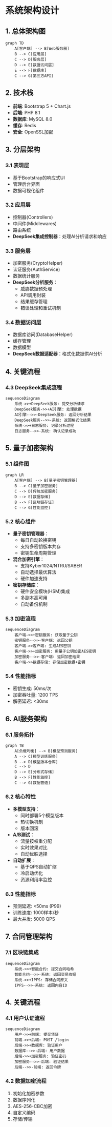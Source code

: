 # 系统架构设计

## 1. 总体架构图
```mermaid
graph TD
    A[客户端] --> B[Web服务器]
    B --> C[应用层]
    C --> D[服务层]
    D --> E[数据访问层]
    E --> F[数据库]
    C --> G[第三方API]
```

## 2. 技术栈
- **前端**: Bootstrap 5 + Chart.js
- **后端**: PHP 8.1
- **数据库**: MySQL 8.0
- **缓存**: Redis
- **安全**: OpenSSL加密

## 3. 分层架构

### 3.1 表现层
- 基于Bootstrap的响应式UI
- 管理后台界面
- 数据可视化组件

### 3.2 应用层
- 控制器(Controllers)
- 中间件(Middlewares)
- 路由系统
- **DeepSeek集成控制器**：处理AI分析请求和响应

### 3.3 服务层
- 加密服务(CryptoHelper)
- 认证服务(AuthService)
- 数据统计服务
- **DeepSeek分析服务**：
  - 威胁数据预处理
  - API调用封装
  - 结果缓存管理
  - 错误处理和重试机制

### 3.4 数据访问层
- 数据库访问(DatabaseHelper)
- 缓存管理
- 数据模型
- **DeepSeek数据适配器**：格式化数据供AI分析

## 4. 关键流程

### 4.3 DeepSeek集成流程
```mermaid
sequenceDiagram
    系统->>+DeepSeek服务: 提交分析请求
    DeepSeek服务->>+AI引擎: 处理数据
    AI引擎-->>-DeepSeek服务: 返回分析结果
    DeepSeek服务-->>-系统: 返回格式化结果
    系统->>+日志服务: 记录分析过程
    日志服务-->>-系统: 确认记录成功
```

## 5. 量子加密架构

### 5.1 组件图
```mermaid
graph LR
    A[客户端] --> B[量子密钥管理器]
    B --> C[量子加密服务]
    C --> D[传统加密服务]
    D --> E[数据存储]
    B --> F[区块链存证]
    C --> G[性能监控]
```

### 5.2 核心组件
- **量子密钥管理器**：
  - 每日自动轮换密钥
  - 支持多密钥版本共存
  - 密钥生命周期管理
- **混合加密引擎**：
  - 支持Kyber1024/NTRU/SABER
  - 自动选择最优算法
  - 硬件加速支持
- **密钥存储库**：
  - 硬件安全模块(HSM)集成
  - 多副本高可用
  - 自动备份机制

### 5.3 加密流程
```mermaid
sequenceDiagram
    客户端->>+密钥服务: 获取量子公钥
    密钥服务-->>-客户端: 返回公钥
    客户端->>客户端: 生成AES密钥
    客户端->>+加密服务: 用量子公钥加密AES密钥
    加密服务-->>-客户端: 返回加密结果
    客户端->>数据存储: 存储加密数据+密钥
```

### 5.4 性能指标
- 密钥生成: 50ms/次
- 加密吞吐量: 1200 TPS
- 解密延迟: <30ms

## 6. AI服务架构

### 6.1 服务拓扑
```mermaid
graph TB
    A[负载均衡] --> B[模型预测服务]
    A --> C[模型训练服务]
    B --> D[模型版本仓库]
    C --> D
    D --> E[分布式存储]
    B --> F[性能监控]
    C --> G[数据管道]
```

### 6.2 核心特性
- **多模型支持**：
  - 同时部署5个模型版本
  - 热切换机制
  - 版本回滚
- **A/B测试**：
  - 流量按权重分配
  - 实时效果对比
  - 自动优胜选择
- **自动扩展**：
  - 基于QPS自动扩缩
  - 冷启动优化
  - 资源利用率监控

### 6.3 性能指标
- 预测延迟: <50ms (P99)
- 训练速度: 1000样本/秒
- 最大并发: 5000 QPS

## 7. 合同管理架构

### 7.1 区块链集成
```mermaid
sequenceDiagram
    系统->>+智能合约: 提交合同哈希
    智能合约-->>-系统: 返回交易收据
    系统->>+IPFS: 存储合同原文
    IPFS-->>-系统: 返回内容ID
```

## 4. 关键流程

### 4.1 用户认证流程
```mermaid
sequenceDiagram
    用户->>+前端: 提交凭证
    前端->>+后端: POST /login
    后端->>+数据库: 验证用户
    数据库-->>-后端: 用户数据
    后端->>+加密服务: 验证密码
    加密服务-->>-后端: 验证结果
    后端-->>-前端: 返回令牌
```

### 4.2 数据加密流程
1. 初始化加密参数
2. 数据序列化
3. AES-256-CBC加密
4. 自定义编码
5. 存储/传输
